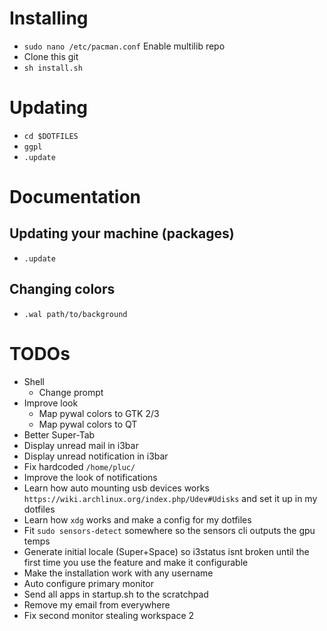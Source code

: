 # Installing

- `sudo nano /etc/pacman.conf` Enable multilib repo
- Clone this git
- `sh install.sh`

# Updating

- `cd $DOTFILES`
- `ggpl`
- `.update`

# Documentation

## Updating your machine (packages)

- `.update`

## Changing colors

- `.wal path/to/background`

# TODOs

- Shell
  - Change prompt
- Improve look
  - Map pywal colors to GTK 2/3
  - Map pywal colors to QT
- Better Super-Tab
- Display unread mail in i3bar
- Display unread notification in i3bar
- Fix hardcoded `/home/pluc/`
- Improve the look of notifications
- Learn how auto mounting usb devices works `https://wiki.archlinux.org/index.php/Udev#Udisks` and set it up in my dotfiles
- Learn how `xdg` works and make a config for my dotfiles
- Fit `sudo sensors-detect` somewhere so the sensors cli outputs the gpu temps
- Generate initial locale (Super+Space) so i3status isnt broken until the first time you use the feature and make it configurable
- Make the installation work with any username
- Auto configure primary monitor
- Send all apps in startup.sh to the scratchpad
- Remove my email from everywhere
- Fix second monitor stealing workspace 2
